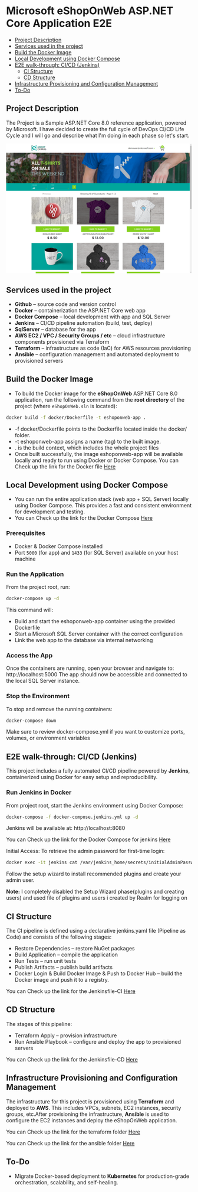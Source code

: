 # Microsoft eShopOnWeb ASP.NET Core Application E2E

- [Project Description](#project-description)
- [Services used in the project](#services-used-in-the-project)
- [Build the Docker Image](#build-the-docker-image)
- [Local Development using Docker Compose](#local-development-using-docker-compose)
- [E2E walk-through: CI/CD (Jenkins)](#e2e-walk-through-cicd-jenkins)
  - [CI Structure](#ci-structure)
  - [CD Structure](#cd-structure)
- [Infrastructure Provisioning and Configuration Management](#infrastructure-provisioning-and-configuration-management)
- [To-Do](#to-do)

##  <a name='ProjectDescription'></a>Project Description
The Project is a Sample ASP.NET Core 8.0 reference application, powered by Microsoft. I have decided to create the full cycle of DevOps CI/CD Life Cycle and I will go and describe what I'm doing in each phase so let's start.

![](./docs/eshoponweb.png)

##   <a name='Servicesusedintheproject'></a>Services used in the project
- **Github** – source code and version control 
- **Docker** – containerization the ASP.NET Core web app
- **Docker Compose** – local development with app and SQL Server
- **Jenkins** – CI/CD pipeline automation (build, test, deploy)
- **SqlServer** – database for the app
- **AWS EC2 / VPC / Security Groups / etc** – cloud infrastructure components provisioned via Terraform
- **Terraform** – infrastructure as code (IaC) for AWS resources provisioning
- **Ansible** – configuration management and automated deployment to provisioned servers

##   <a name='build-the-docker-image'></a>Build the Docker Image
- To build the Docker image for the **eShopOnWeb** ASP.NET Core 8.0 application, run the following command from the **root directory** of the project (where `eShopOnWeb.sln` is located):
```bash
docker build -f docker/Dockerfile -t eshoponweb-app .
```
- -f docker/Dockerfile points to the Dockerfile located inside the docker/ folder.
- -t eshoponweb-app assigns a name (tag) to the built image.
- . is the build context, which includes the whole project files
- Once built successfully, the image eshoponweb-app will be available locally and ready to run using Docker or Docker Compose.
You can Check up the link for the Docker file [Here](https://github.com/AiOpsVision/eShopOnWeb/blob/main/docker/Dockerfile)

##  Local Development using Docker Compose

- You can run the entire application stack (web app + SQL Server) locally using Docker Compose. This provides a fast and consistent environment for development and testing.
- You can Check   up the link for the Docker Compose [Here](https://github.com/AiOpsVision/eShopOnWeb/blob/main/docker-compose.yml)

 ### Prerequisites

- Docker & Docker Compose installed
- Port `5000` (for app) and `1433` (for SQL Server) available on your host machine

 ### Run the Application

From the project root, run:

```bash
docker-compose up -d
```
This command will:

- Build and start the eshoponweb-app container using the provided Dockerfile
- Start a Microsoft SQL Server container with the correct configuration
- Link the web app to the database via internal networking

### Access the App
Once the containers are running, open your browser and navigate to: http://localhost:5000
The app should now be accessible and connected to the local SQL Server instance.

### Stop the Environment
To stop and remove the running containers:
```bash
docker-compose down
```
Make sure to review docker-compose.yml if you want to customize ports, volumes, or environment variables


## E2E walk-through: CI/CD (Jenkins)

This project includes a fully automated CI/CD pipeline powered by **Jenkins**, containerized using Docker for easy setup and reproducibility.

### Run Jenkins in Docker

From project root, start the Jenkins environment using Docker Compose:

```bash
docker-compose -f docker-compose.jenkins.yml up -d
```
Jenkins will be available at: http://localhost:8080

You can Check   up the link for the Docker Compose for jenkins [Here](https://github.com/AiOpsVision/eShopOnWeb/blob/main/docker-compose.jenkins.yml)

Initial Access: To retrieve the admin password for first-time login:

```bash
docker exec -it jenkins cat /var/jenkins_home/secrets/initialAdminPassword
```
Follow the setup wizard to install recommended plugins and create your admin user.

**Note:** I completely disabled the Setup Wizard phase(plugins and creating users) and used file of plugins and users i created by Realm for logging on

## CI Structure
The CI pipeline is defined using a declarative jenkins.yaml file (Pipeline as Code) and consists of the following stages:

- Restore Dependencies – restore NuGet packages
- Build Application – compile the application
- Run Tests – run unit tests
- Publish Artifacts – publish build artifacts
- Docker Login & Build Docker Image & Push to Docker Hub  – build the Docker image and push it to a registry.

You can Check up the link for the Jenkinsfile-CI [Here](https://github.com/AiOpsVision/eShopOnWeb/blob/main/Jenkinsfile-CI)


## CD Structure
The stages of this pipeline:

- Terraform Apply – provision infrastructure
- Run Ansible Playbook – configure and deploy the app to provisioned servers

You can Check up the link for the Jenkinsfile-CD [Here](https://github.com/AiOpsVision/eShopOnWeb/blob/main/Jenkinsfile-CD)



## Infrastructure Provisioning and Configuration Management 

The infrastructure for this project is provisioned using **Terraform** and deployed to **AWS**. This includes VPCs, subnets, EC2 instances, security groups, etc.After provisioning the infrastructure, **Ansible** is used to configure the EC2 instances and deploy the eShopOnWeb application.

You can Check up the link for the terraform folder [Here](https://github.com/AiOpsVision/eShopOnWeb/tree/main/infra/terraform)

You can Check up the link for the ansible folder [Here](https://github.com/AiOpsVision/eShopOnWeb/tree/main/infra/ansible)

## To-Do
- Migrate Docker-based deployment to **Kubernetes** for production-grade orchestration, scalability, and self-healing.
